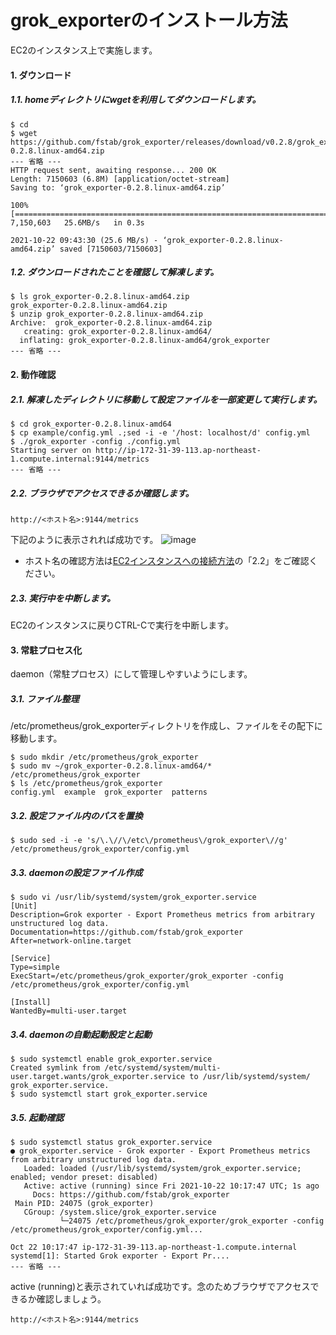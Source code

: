 # grok_exporterのインストール方法
EC2のインスタンス上で実施します。
#### 1. ダウンロード
##### 1.1. homeディレクトリにwgetを利用してダウンロードします。
```
$ cd 
$ wget https://github.com/fstab/grok_exporter/releases/download/v0.2.8/grok_exporter-0.2.8.linux-amd64.zip
--- 省略 ---
HTTP request sent, awaiting response... 200 OK
Length: 7150603 (6.8M) [application/octet-stream]
Saving to: ‘grok_exporter-0.2.8.linux-amd64.zip’

100%[========================================================================>] 7,150,603   25.6MB/s   in 0.3s   

2021-10-22 09:43:30 (25.6 MB/s) - ‘grok_exporter-0.2.8.linux-amd64.zip’ saved [7150603/7150603]
```
##### 1.2. ダウンロードされたことを確認して解凍します。
```
$ ls grok_exporter-0.2.8.linux-amd64.zip 
grok_exporter-0.2.8.linux-amd64.zip
$ unzip grok_exporter-0.2.8.linux-amd64.zip
Archive:  grok_exporter-0.2.8.linux-amd64.zip
   creating: grok_exporter-0.2.8.linux-amd64/
  inflating: grok_exporter-0.2.8.linux-amd64/grok_exporter 
--- 省略 ---
```
#### 2. 動作確認
##### 2.1. 解凍したディレクトリに移動して設定ファイルを一部変更して実行します。
```
$ cd grok_exporter-0.2.8.linux-amd64
$ cp example/config.yml .;sed -i -e '/host: localhost/d' config.yml
$ ./grok_exporter -config ./config.yml
Starting server on http://ip-172-31-39-113.ap-northeast-1.compute.internal:9144/metrics
--- 省略 ---
```
##### 2.2. ブラウザでアクセスできるか確認します。
```
http://<ホスト名>:9144/metrics
```
下記のように表示されれば成功です。
![image](https://user-images.githubusercontent.com/91726058/138435085-0994710f-666d-4572-894e-7723039c4989.png)
* ホスト名の確認方法は[EC2インスタンスへの接続方法](https://github.com/kichiram/aws/tree/main/connect_ec2_instance/README.md)の「2.2」をご確認ください。
##### 2.3. 実行中を中断します。
EC2のインスタンスに戻りCTRL-Cで実行を中断します。
#### 3. 常駐プロセス化
daemon（常駐プロセス）にして管理しやすいようにします。
##### 3.1. ファイル整理
/etc/prometheus/grok_exporterディレクトリを作成し、ファイルをその配下に移動します。
```
$ sudo mkdir /etc/prometheus/grok_exporter
$ sudo mv ~/grok_exporter-0.2.8.linux-amd64/* /etc/prometheus/grok_exporter
$ ls /etc/prometheus/grok_exporter
config.yml  example  grok_exporter  patterns
```
##### 3.2. 設定ファイル内のパスを置換
```
$ sudo sed -i -e 's/\.\//\/etc\/prometheus\/grok_exporter\//g' /etc/prometheus/grok_exporter/config.yml
```
##### 3.3. daemonの設定ファイル作成
```
$ sudo vi /usr/lib/systemd/system/grok_exporter.service
[Unit]
Description=Grok exporter - Export Prometheus metrics from arbitrary unstructured log data.
Documentation=https://github.com/fstab/grok_exporter
After=network-online.target

[Service]
Type=simple
ExecStart=/etc/prometheus/grok_exporter/grok_exporter -config /etc/prometheus/grok_exporter/config.yml

[Install]
WantedBy=multi-user.target
```
##### 3.4. daemonの自動起動設定と起動
```
$ sudo systemctl enable grok_exporter.service
Created symlink from /etc/systemd/system/multi-user.target.wants/grok_exporter.service to /usr/lib/systemd/system/
grok_exporter.service.
$ sudo systemctl start grok_exporter.service
```
##### 3.5. 起動確認
```
$ sudo systemctl status grok_exporter.service
● grok_exporter.service - Grok exporter - Export Prometheus metrics from arbitrary unstructured log data.
   Loaded: loaded (/usr/lib/systemd/system/grok_exporter.service; enabled; vendor preset: disabled)
   Active: active (running) since Fri 2021-10-22 10:17:47 UTC; 1s ago
     Docs: https://github.com/fstab/grok_exporter
 Main PID: 24075 (grok_exporter)
   CGroup: /system.slice/grok_exporter.service
           └─24075 /etc/prometheus/grok_exporter/grok_exporter -config /etc/prometheus/grok_exporter/config.yml...

Oct 22 10:17:47 ip-172-31-39-113.ap-northeast-1.compute.internal systemd[1]: Started Grok exporter - Export Pr....
--- 省略 ---
```
active (running)と表示されていれば成功です。念のためブラウザでアクセスできるか確認しましょう。
```
http://<ホスト名>:9144/metrics
```
